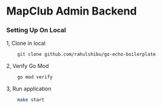 # MapClub Admin Backend 

### Setting Up On Local

1, Clone in local

```sh
    git clone github.com/rahulshibu/go-echo-boilerplate
```

2, Verify Go Mod

```sh
    go mod verify
```

3, Run application

```sh
    make start
```
